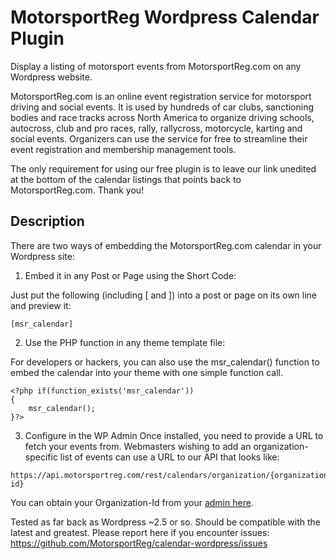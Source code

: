 MotorsportReg Wordpress Calendar Plugin
===========================================

Display a listing of motorsport events from MotorsportReg.com on any Wordpress website.  	

MotorsportReg.com is an online event registration service for motorsport driving and social events.  It is used by hundreds of car clubs, sanctioning bodies and race tracks
across North America to organize driving schools, autocross, club and pro races, rally, rallycross, motorcycle, karting and social events.  Organizers can use the service
for free to streamline their event registration and membership management tools.

The only requirement for using our free plugin is to leave our link unedited at the bottom of the calendar listings that points back to MotorsportReg.com.  Thank you!


## Description

There are two ways of embedding the MotorsportReg.com calendar in your Wordpress site: 

1. Embed it in any Post or Page using the Short Code:

  Just put the following (including [ and ]) into a post or page on its own line and preview it:

  ```
  [msr_calendar]
  ```

2. Use the PHP function in any theme template file: 

  For developers or hackers, you can also use the msr_calendar() function to embed the calendar into your theme with one simple function call.

  ```
  <?php if(function_exists('msr_calendar'))
  {
      msr_calendar();
  }?>
  ```
  
3. Configure in the WP Admin
  Once installed, you need to provide a URL to fetch your events from.  Webmasters wishing to add an organization-specific list of events can use a URL to our API that looks like:
  ```
  https://api.motorsportreg.com/rest/calendars/organization/{organization-id}
  ```
  You can obtain your Organization-Id from your [admin here](https://www.motorsportreg.com/em360/index.cfm/event/profile.api).

Tested as far back as Wordpress ~2.5 or so.  Should be compatible with the latest and greatest.  Please report here if you encounter issues: https://github.com/MotorsportReg/calendar-wordpress/issues 

